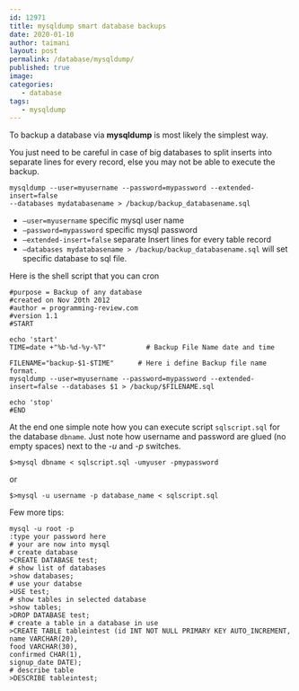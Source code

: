 ```yaml
---
id: 12971
title: mysqldump smart database backups
date: 2020-01-10
author: taimani
layout: post
permalink: /database/mysqldump/
published: true
image: 
categories:
   - database
tags:
   - mysqldump
---
```

To backup a database via **mysqldump** is most likely the simplest way.

You just need to be careful in case of big databases to split inserts into separate lines for every record, else you may not be able to execute the backup.
```
mysqldump --user=myusername --password=mypassword --extended-insert=false 
--databases mydatabasename > /backup/backup_databasename.sql
```

* `–user=myusername` specific mysql user name
* `–password=mypassword` specific mysql password
* `–extended-insert=false`  separate Insert lines for every table record
* `–databases mydatabasename > /backup/backup_databasename.sql` will set specific database to sql file.

Here is the shell script that you can cron
```
#purpose = Backup of any database
#created on Nov 20th 2012
#author = programming-review.com
#version 1.1
#START

echo 'start'
TIME=date +"%b-%d-%y-%T"          # Backup File Name date and time

FILENAME="backup-$1-$TIME"      # Here i define Backup file name format.
mysqldump --user=myusername --password=mypassword --extended-insert=false --databases $1 > /backup/$FILENAME.sql

echo 'stop'
#END
```

At the end one simple note how you can execute script `sqlscript.sql` for the database `dbname`. Just note how username and password are glued (no empty spaces) next to the _-u_ and _-p_ switches.
```
$>mysql dbname < sqlscript.sql -umyuser -pmypassword
```
or
```
$>mysql -u username -p database_name < sqlscript.sql
```
Few more tips:
```
mysql -u root -p
:type your password here
# your are now into mysql
# create database
>CREATE DATABASE test;
# show list of databases
>show databases;
# use your databse
>USE test;
# show tables in selected database
>show tables;
>DROP DATABASE test;
# create a table in a database in use
>CREATE TABLE tableintest (id INT NOT NULL PRIMARY KEY AUTO_INCREMENT,
name VARCHAR(20),
food VARCHAR(30),
confirmed CHAR(1),
signup_date DATE);
# describe table
>DESCRIBE tableintest;
```